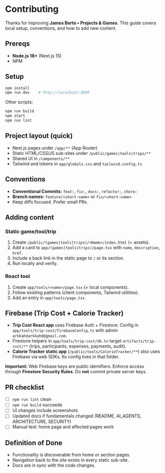 # Contributing

Thanks for improving **James Berto • Projects & Games**. This guide covers local setup, conventions, and how to add new content.

## Prereqs
- **Node.js 18+** (Next.js 15)
- NPM

## Setup
```bash
npm install
npm run dev    # http://localhost:3000
```
Other scripts:
```bash
npm run build
npm start
npm run lint
```

## Project layout (quick)
- Next.js pages under `/app/**` (App Router)
- Static HTML/CSS/JS sub-sites under `/public/games|tools|trips/**`
- Shared UI in `/components/**`
- Tailwind and tokens in `app/globals.css` and `tailwind.config.ts`

## Conventions
- **Conventional Commits:** `feat:`, `fix:`, `docs:`, `refactor:`, `chore:`
- **Branch names:** `feature/<short-name>` or `fix/<short-name>`
- Keep diffs focused. Prefer small PRs.

## Adding content

### Static game/tool/trip
1. Create `/public/(games|tools|trips)/<Name>/index.html` (+ assets).
2. Add a card to `app/(games|tools|trips)/page.tsx` with `name`, `description`, `href`.
3. Include a back link in the static page to `/` or its section.
4. Run locally and verify.

### React tool
1. Create `app/tools/<name>/page.tsx` (+ local components).
2. Follow existing patterns (client components, Tailwind utilities).
3. Add an entry in `app/tools/page.tsx`.

## Firebase (Trip Cost + Calorie Tracker)
- **Trip Cost React app** uses Firebase Auth + Firestore. Config in `app/tools/trip-cost/firebaseConfig.ts` with admin `arkkahdarkkahd@gmail.com`. 
- Firestore helpers in `app/tools/trip-cost/db.ts` target `artifacts/trip-cost/**` (trips, participants, expenses, payments, audit).
- **Calorie Tracker static app** (`/public/tools/CalorieTracker/**`) also uses Firebase via web SDKs. Its config lives in that folder.

**Important:** Web Firebase keys are public identifiers. Enforce access through **Firestore Security Rules**. Do **not** commit private server keys.

## PR checklist
- [ ] `npm run lint` clean
- [ ] `npm run build` succeeds
- [ ] UI changes include screenshots
- [ ] Updated docs if fundamentals changed (README, AI_AGENTS, ARCHITECTURE, SECURITY)
- [ ] Manual test: home page and affected pages work

## Definition of Done
- Functionality is discoverable from home or section pages.
- Navigation back to the site exists in every static sub-site.
- Docs are in sync with the code changes.
